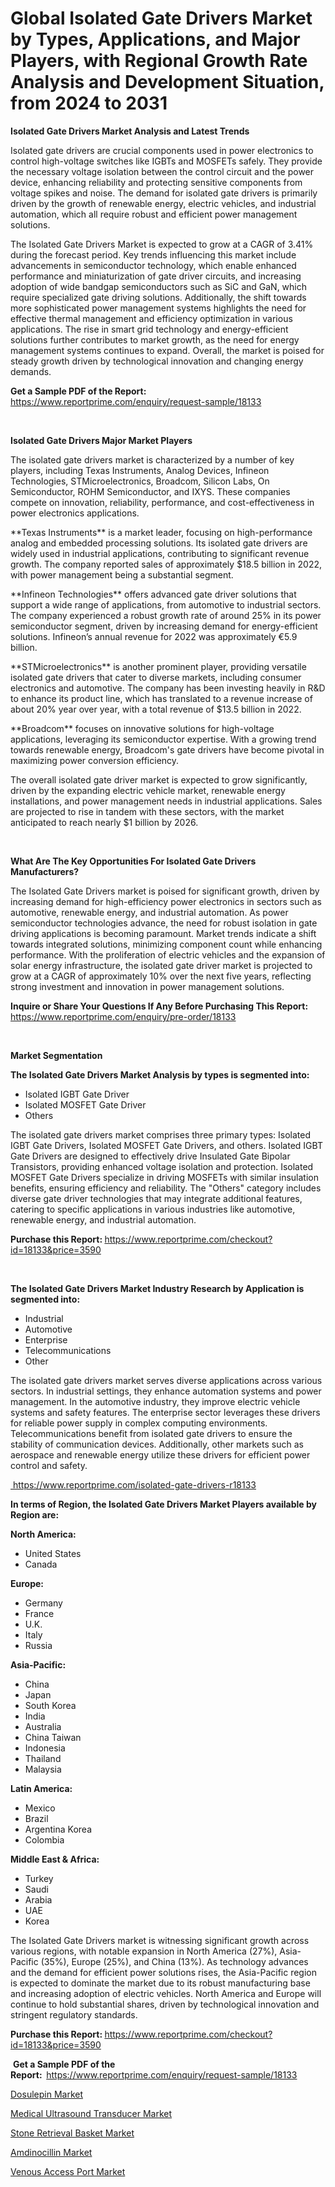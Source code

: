 <p><h1>Global Isolated Gate Drivers Market by Types, Applications, and Major Players, with Regional Growth Rate Analysis and Development Situation, from 2024 to 2031</h1></p><p><strong>Isolated Gate Drivers Market Analysis and Latest Trends</strong></p>
<p><p>Isolated gate drivers are crucial components used in power electronics to control high-voltage switches like IGBTs and MOSFETs safely. They provide the necessary voltage isolation between the control circuit and the power device, enhancing reliability and protecting sensitive components from voltage spikes and noise. The demand for isolated gate drivers is primarily driven by the growth of renewable energy, electric vehicles, and industrial automation, which all require robust and efficient power management solutions.</p><p>The Isolated Gate Drivers Market is expected to grow at a CAGR of 3.41% during the forecast period. Key trends influencing this market include advancements in semiconductor technology, which enable enhanced performance and miniaturization of gate driver circuits, and increasing adoption of wide bandgap semiconductors such as SiC and GaN, which require specialized gate driving solutions. Additionally, the shift towards more sophisticated power management systems highlights the need for effective thermal management and efficiency optimization in various applications. The rise in smart grid technology and energy-efficient solutions further contributes to market growth, as the need for energy management systems continues to expand. Overall, the market is poised for steady growth driven by technological innovation and changing energy demands.</p></p>
<p><strong>Get a Sample PDF of the Report:&nbsp;</strong> <a href="https://www.reportprime.com/enquiry/request-sample/18133?utm_campaign=1144&utm_medium=2&utm_source=Github&utm_content=ia&utm_term=20112024&utm_id=isolated-gate-drivers">https://www.reportprime.com/enquiry/request-sample/18133</a></p>
<p>&nbsp;</p>
<p><strong>Isolated Gate Drivers Major Market Players</strong></p>
<p><p>The isolated gate drivers market is characterized by a number of key players, including Texas Instruments, Analog Devices, Infineon Technologies, STMicroelectronics, Broadcom, Silicon Labs, On Semiconductor, ROHM Semiconductor, and IXYS. These companies compete on innovation, reliability, performance, and cost-effectiveness in power electronics applications.</p><p>**Texas Instruments** is a market leader, focusing on high-performance analog and embedded processing solutions. Its isolated gate drivers are widely used in industrial applications, contributing to significant revenue growth. The company reported sales of approximately $18.5 billion in 2022, with power management being a substantial segment.</p><p>**Infineon Technologies** offers advanced gate driver solutions that support a wide range of applications, from automotive to industrial sectors. The company experienced a robust growth rate of around 25% in its power semiconductor segment, driven by increasing demand for energy-efficient solutions. Infineon’s annual revenue for 2022 was approximately €5.9 billion.</p><p>**STMicroelectronics** is another prominent player, providing versatile isolated gate drivers that cater to diverse markets, including consumer electronics and automotive. The company has been investing heavily in R&D to enhance its product line, which has translated to a revenue increase of about 20% year over year, with a total revenue of $13.5 billion in 2022.</p><p>**Broadcom** focuses on innovative solutions for high-voltage applications, leveraging its semiconductor expertise. With a growing trend towards renewable energy, Broadcom's gate drivers have become pivotal in maximizing power conversion efficiency.</p><p>The overall isolated gate driver market is expected to grow significantly, driven by the expanding electric vehicle market, renewable energy installations, and power management needs in industrial applications. Sales are projected to rise in tandem with these sectors, with the market anticipated to reach nearly $1 billion by 2026.</p></p>
<p>&nbsp;</p>
<p><strong>What Are The Key Opportunities For Isolated Gate Drivers Manufacturers?</strong></p>
<p><p>The Isolated Gate Drivers market is poised for significant growth, driven by increasing demand for high-efficiency power electronics in sectors such as automotive, renewable energy, and industrial automation. As power semiconductor technologies advance, the need for robust isolation in gate driving applications is becoming paramount. Market trends indicate a shift towards integrated solutions, minimizing component count while enhancing performance. With the proliferation of electric vehicles and the expansion of solar energy infrastructure, the isolated gate driver market is projected to grow at a CAGR of approximately 10% over the next five years, reflecting strong investment and innovation in power management solutions.</p></p>
<p><strong>Inquire or Share Your Questions If Any Before Purchasing This Report:</strong> <a href="https://www.reportprime.com/enquiry/pre-order/18133?utm_campaign=1144&utm_medium=2&utm_source=Github&utm_content=ia&utm_term=20112024&utm_id=isolated-gate-drivers">https://www.reportprime.com/enquiry/pre-order/18133</a></p>
<p>&nbsp;</p>
<p><strong>Market Segmentation</strong></p>
<p><strong>The Isolated Gate Drivers Market Analysis by types is segmented into:</strong></p>
<p><ul><li>Isolated IGBT Gate Driver</li><li>Isolated MOSFET Gate Driver</li><li>Others</li></ul></p>
<p><p>The isolated gate drivers market comprises three primary types: Isolated IGBT Gate Drivers, Isolated MOSFET Gate Drivers, and others. Isolated IGBT Gate Drivers are designed to effectively drive Insulated Gate Bipolar Transistors, providing enhanced voltage isolation and protection. Isolated MOSFET Gate Drivers specialize in driving MOSFETs with similar insulation benefits, ensuring efficiency and reliability. The "Others" category includes diverse gate driver technologies that may integrate additional features, catering to specific applications in various industries like automotive, renewable energy, and industrial automation.</p></p>
<p><strong>Purchase this Report:&nbsp;</strong><a href="https://www.reportprime.com/checkout?id=18133&price=3590&utm_campaign=1144&utm_medium=2&utm_source=Github&utm_content=ia&utm_term=20112024&utm_id=isolated-gate-drivers">https://www.reportprime.com/checkout?id=18133&price=3590</a></p>
<p>&nbsp;</p>
<p><strong>The Isolated Gate Drivers Market Industry Research by Application is segmented into:</strong></p>
<p><ul><li>Industrial</li><li>Automotive</li><li>Enterprise</li><li>Telecommunications</li><li>Other</li></ul></p>
<p><p>The isolated gate drivers market serves diverse applications across various sectors. In industrial settings, they enhance automation systems and power management. In the automotive industry, they improve electric vehicle systems and safety features. The enterprise sector leverages these drivers for reliable power supply in complex computing environments. Telecommunications benefit from isolated gate drivers to ensure the stability of communication devices. Additionally, other markets such as aerospace and renewable energy utilize these drivers for efficient power control and safety.</p></p>
<p><a href="https://www.reportprime.com/isolated-gate-drivers-r18133?utm_campaign=1144&utm_medium=2&utm_source=Github&utm_content=ia&utm_term=20112024&utm_id=isolated-gate-drivers">&nbsp;https://www.reportprime.com/isolated-gate-drivers-r18133</a></p>
<p><strong>In terms of Region, the Isolated Gate Drivers Market Players available by Region are:</strong></p>
<p>
    <p> <strong> North America: </strong>
        <ul>
            <li>United States</li>
            <li>Canada</li>
        </ul>
        </p> 
    <p> <strong> Europe: </strong>
        <ul>
            <li>Germany</li>
            <li>France</li>
            <li>U.K.</li>
            <li>Italy</li>
            <li>Russia</li>
        </ul>
        </p> 
    <p> <strong> Asia-Pacific: </strong>
        <ul>
            <li>China</li>
            <li>Japan</li>
            <li>South Korea</li>
            <li>India</li>
            <li>Australia</li>
            <li>China Taiwan</li>
            <li>Indonesia</li>
            <li>Thailand</li>
            <li>Malaysia</li>
        </ul>
        </p> 
    <p> <strong> Latin America: </strong>
        <ul>
            <li>Mexico</li>
            <li>Brazil</li>
            <li>Argentina Korea</li>
            <li>Colombia</li>
        </ul>
        </p> 
    <p> <strong> Middle East & Africa: </strong>
        <ul>
            <li>Turkey</li>
            <li>Saudi</li>
            <li>Arabia</li>
            <li>UAE</li>
            <li>Korea</li>
        </ul>
    </p>
    </p>
<p><p>The Isolated Gate Drivers market is witnessing significant growth across various regions, with notable expansion in North America (27%), Asia-Pacific (35%), Europe (25%), and China (13%). As technology advances and the demand for efficient power solutions rises, the Asia-Pacific region is expected to dominate the market due to its robust manufacturing base and increasing adoption of electric vehicles. North America and Europe will continue to hold substantial shares, driven by technological innovation and stringent regulatory standards.</p></p>
<p><strong>Purchase this Report: </strong><a href="https://www.reportprime.com/checkout?id=18133&price=3590&utm_campaign=1144&utm_medium=2&utm_source=Github&utm_content=ia&utm_term=20112024&utm_id=isolated-gate-drivers">https://www.reportprime.com/checkout?id=18133&price=3590</a></p>
<p>&nbsp;<strong>Get a Sample PDF of the Report:&nbsp;&nbsp;</strong><a href="https://www.reportprime.com/enquiry/request-sample/18133?utm_campaign=1144&utm_medium=2&utm_source=Github&utm_content=ia&utm_term=20112024&utm_id=isolated-gate-drivers">https://www.reportprime.com/enquiry/request-sample/18133</a></p>
<p><strong></strong></p>
<p><p><a href="https://issuu.com/reportprime-2/docs/dosulepin-market-size-2030.pptx_d7d3502ed1825b?utm_campaign=1144&utm_medium=2&utm_source=Github&utm_content=ia&utm_term=20112024&utm_id=isolated-gate-drivers">Dosulepin Market</a></p><p><a href="https://www.linkedin.com/pulse/medical-ultrasound-transducer-market-size-growth-expected-iqfae?utm_campaign=1144&utm_medium=2&utm_source=Github&utm_content=ia&utm_term=20112024&utm_id=isolated-gate-drivers">Medical Ultrasound Transducer Market</a></p><p><a href="https://www.linkedin.com/pulse/detailed-market-study-global-stone-retrieval-basket-industry-ga67e?utm_campaign=1144&utm_medium=2&utm_source=Github&utm_content=ia&utm_term=20112024&utm_id=isolated-gate-drivers">Stone Retrieval Basket Market</a></p><p><a href="https://issuu.com/reportprime-2/docs/amdinocillin-market-size-2030.pptx_22ff948c7d73b7?utm_campaign=1144&utm_medium=2&utm_source=Github&utm_content=ia&utm_term=20112024&utm_id=isolated-gate-drivers">Amdinocillin Market</a></p><p><a href="https://www.linkedin.com/pulse/industry-insights-global-venous-access-port-markets-growth-projections-6ejae?utm_campaign=1144&utm_medium=2&utm_source=Github&utm_content=ia&utm_term=20112024&utm_id=isolated-gate-drivers">Venous Access Port Market</a></p></p>